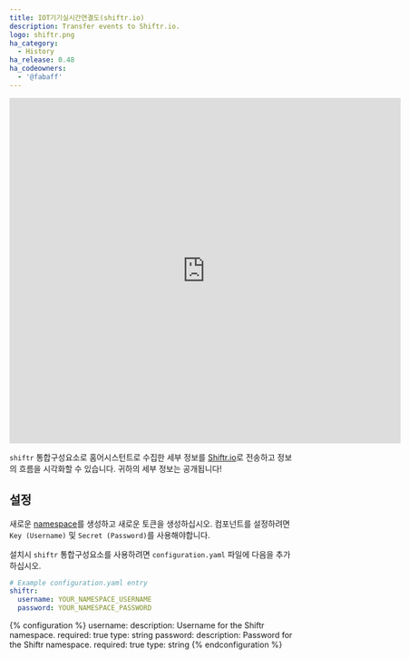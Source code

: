 ```yaml
---
title: IOT기기실시간연결도(shiftr.io)
description: Transfer events to Shiftr.io.
logo: shiftr.png
ha_category:
  - History
ha_release: 0.48
ha_codeowners:
  - '@fabaff'
---
```


<div class='videoWrapper'>
<iframe width="690" height="609" src="https://www.youtube.com/embed/hGicZsBHo9s" frameborder="0" allow="accelerometer; autoplay; encrypted-media; gyroscope; picture-in-picture" allowfullscreen></iframe>
</div>

`shiftr` 통합구성요소로 홈어시스턴트로 수집한 세부 정보를 [Shiftr.io](https://shiftr.io)로 전송하고 정보의 흐름을 시각화할 수 있습니다. 귀하의 세부 정보는 공개됩니다!

## 설정

새로운 [namespace](https://shiftr.io/new)를 생성하고 새로운 토큰을 생성하십시오. 컴포넌트를 설정하려면 `Key (Username)` 및 `Secret (Password)`를 사용해야합니다.

설치시 `shiftr` 통합구성요소를 사용하려면 `configuration.yaml` 파일에 다음을 추가하십시오.

```yaml
# Example configuration.yaml entry
shiftr:
  username: YOUR_NAMESPACE_USERNAME
  password: YOUR_NAMESPACE_PASSWORD
```

{% configuration %}
username:
  description: Username for the Shiftr namespace.
  required: true
  type: string
password:
  description: Password for the Shiftr namespace.
  required: true
  type: string
{% endconfiguration %}
